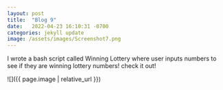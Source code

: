 ```yaml
---
layout: post
title:  "Blog 9"
date:   2022-04-23 16:10:31 -0700
categories: jekyll update
image: /assets/images/Screenshot7.png
---
```


I wrote a bash script called Winning Lottery where user inputs numbers to see if they are winning lottery numbers! check it out!

![]({{ page.image | relative_url }})
